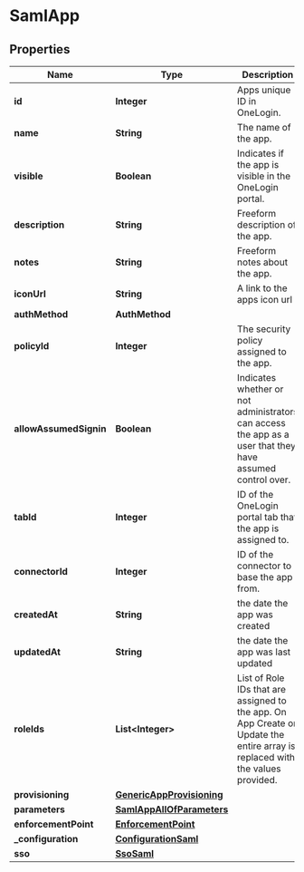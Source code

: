 

# SamlApp


## Properties

| Name | Type | Description | Notes |
|------------ | ------------- | ------------- | -------------|
|**id** | **Integer** | Apps unique ID in OneLogin. |  [optional] [readonly] |
|**name** | **String** | The name of the app. |  [optional] |
|**visible** | **Boolean** | Indicates if the app is visible in the OneLogin portal. |  [optional] |
|**description** | **String** | Freeform description of the app. |  [optional] |
|**notes** | **String** | Freeform notes about the app. |  [optional] |
|**iconUrl** | **String** | A link to the apps icon url |  [optional] |
|**authMethod** | **AuthMethod** |  |  [optional] |
|**policyId** | **Integer** | The security policy assigned to the app. |  [optional] |
|**allowAssumedSignin** | **Boolean** | Indicates whether or not administrators can access the app as a user that they have assumed control over. |  [optional] |
|**tabId** | **Integer** | ID of the OneLogin portal tab that the app is assigned to. |  [optional] |
|**connectorId** | **Integer** | ID of the connector to base the app from. |  [optional] |
|**createdAt** | **String** | the date the app was created |  [optional] |
|**updatedAt** | **String** | the date the app was last updated |  [optional] |
|**roleIds** | **List&lt;Integer&gt;** | List of Role IDs that are assigned to the app. On App Create or Update the entire array is replaced with the values provided. |  [optional] |
|**provisioning** | [**GenericAppProvisioning**](GenericAppProvisioning.md) |  |  [optional] |
|**parameters** | [**SamlAppAllOfParameters**](SamlAppAllOfParameters.md) |  |  [optional] |
|**enforcementPoint** | [**EnforcementPoint**](EnforcementPoint.md) |  |  [optional] |
|**_configuration** | [**ConfigurationSaml**](ConfigurationSaml.md) |  |  [optional] |
|**sso** | [**SsoSaml**](SsoSaml.md) |  |  [optional] |



